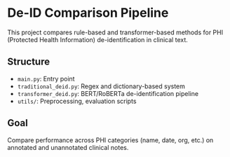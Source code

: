 # De-ID Comparison Pipeline

This project compares rule-based and transformer-based methods for PHI (Protected Health Information) de-identification in clinical text.

## Structure
- `main.py`: Entry point
- `traditional_deid.py`: Regex and dictionary-based system
- `transformer_deid.py`: BERT/RoBERTa de-identification pipeline
- `utils/`: Preprocessing, evaluation scripts

## Goal
Compare performance across PHI categories (name, date, org, etc.) on annotated and unannotated clinical notes.

